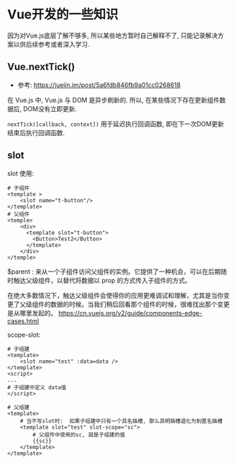 # Vue开发的一些知识

因为对Vue.js底层了解不够多, 所以某些地方暂时自己解释不了, 只能记录解决方案以供后续参考或者深入学习.

## Vue.nextTick()
- 参考: https://juejin.im/post/5a6fdb846fb9a01cc0268618

在 Vue.js 中, Vue.js 与 DOM 是异步刷新的. 所以, 在某些情况下存在更新组件数据后, DOM没有立即更新. 

`nextTick([callback, context])` 用于延迟执行回调函数, 即在下一次DOM更新结束后执行回调函数.

## slot
slot 使用:
```Vue
# 子组件
<template >
    <slot name="t-button"/>
</template>
# 父组件
<temple>
    <div>
      <template slot="t-button">
        <Button>Test2</Button>
      </template>
    </div>
</temple>
```
$parent : 来从一个子组件访问父组件的实例。它提供了一种机会，可以在后期随时触达父级组件，以替代将数据以 prop 的方式传入子组件的方式。

在绝大多数情况下，触达父级组件会使得你的应用更难调试和理解，尤其是当你变更了父级组件的数据的时候。当我们稍后回看那个组件的时候，很难找出那个变更是从哪里发起的。
https://cn.vuejs.org/v2/guide/components-edge-cases.html


scope-slot:
```Vue
# 子组建
<template>
    <slot name="test" :data=data />
</template>
<script>
...
# 子组建中定义 data值
</script>

# 父组建
<template>
    # 当不写slot时:  如果子组建中只有一个具名插槽, 那么具明插槽退化为到匿名插槽
    <template slot="test" slot-scope="sc">
        # 父组件中使用的sc, 就是子组建的值
        {{sc}}
    </template>
</template>
```
